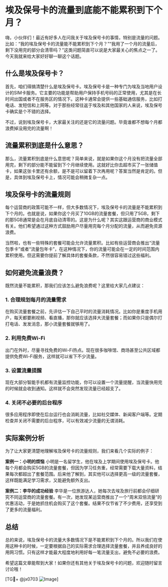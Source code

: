 # 埃及保号卡的流量到底能不能累积到下个月？

嗨，小伙伴们！最近有好多人在问我关于埃及保号卡的事情，特别是流量的问题。比如：“我的埃及保号卡的流量能不能累积到下个月？”“我用了一个月的流量后，剩下没用完的部分会清零吗？”这类问题简直可以说是大家最关心的焦点之一了。今天我就来给大家好好聊一聊这个话题。

## 什么是埃及保号卡？

首先，咱们得搞清楚什么是埃及保号卡。埃及保号卡是一种专门为埃及当地用户设计的SIM卡服务。它主要的功能是帮助用户保持手机号码的正常使用，尤其是在长时间出国或者不在服务区的情况下。这种卡通常会提供一些基础通信服务，比如打电话、发短信和上网等。对于那些经常往返于埃及和其他国家的人来说，埃及保号卡确实是个不错的选择。

不过，说到埃及保号卡，大家最关注的还是它的流量问题。毕竟谁都不想每个月都浪费掉没用完的流量啊！

## 流量累积到底是什么意思？

那么，流量累积到底是什么意思呢？简单来说，就是如果你这个月没有把流量全部用完，剩下的部分能不能留到下个月继续使用。这就好比你去超市买了一张储值卡，如果这张卡里还有余额，是不是可以留着下次再用呢？答案当然是肯定的。但是，具体到埃及保号卡上，情况可能会稍微复杂一点。

## 埃及保号卡的流量规则

每个运营商的政策可能不一样，但大多数情况下，埃及保号卡的流量是不能累积到下个月的。也就是说，如果你这个月买了10GB的流量套餐，但只用了5GB，剩下的那5GB通常是会在月底自动清零的。这是为什么呢？其实这跟运营商的商业模式有关。他们希望通过这种方式鼓励用户尽量用完每个月分配的流量，从而避免资源浪费。

当然啦，也有一些特殊的套餐可能会允许流量累积。比如有些运营商会推出“流量包季卡”或者“流量包年卡”，在这种情况下，你的流量可能会在一定的时间范围内累积使用。但这需要你提前了解具体的套餐条款，不然很容易错过这些福利。

## 如何避免流量浪费？

既然流量不能累积，那我们应该怎么避免浪费呢？这里给大家几点建议：

### 1. 合理规划每月的流量需求
在购买流量套餐之前，先评估一下自己平时的流量消耗情况。比如你是重度手机用户，每天都要刷视频、看直播，那你就应该选择大流量套餐；而如果你只是偶尔打打电话、发发消息，那小流量套餐就够用了。

### 2. 利用免费Wi-Fi
出门在外时，尽量寻找免费的Wi-Fi热点。现在很多咖啡馆、商场甚至公共区域都提供免费Wi-Fi服务，这样就可以省下不少流量。

### 3. 设置流量提醒
现在大部分智能手机都有流量监控功能，你可以设置一个流量提醒，当流量快用完的时候就会收到通知。这样就不会突然发现流量已经超支了。

### 4. 关闭不必要的后台程序
很多应用程序即使在后台运行也会消耗流量，比如社交媒体、新闻客户端等。定期检查并关闭不需要的后台程序，可以有效减少流量的无谓消耗。

## 实际案例分析

为了让大家更清楚地理解埃及保号卡的流量规则，我们来看几个实际的例子：

**案例一：小明的烦恼**
小明是一名留学生，他在埃及上学期间使用埃及保号卡。他每个月都会购买5GB的流量套餐，但因为学习任务重，经常需要下载大量资料，结果每次都超出了套餐范围。后来他了解到，其实他可以选择更高一级的流量套餐，这样既能满足学习需求，又能避免额外支出。

**案例二：李华的成功经验**
李华是一位旅游达人，她每次去埃及旅行前都会仔细研究不同运营商的流量套餐。有一次，她发现某运营商推出了一个“周末双倍流量”的优惠活动，于是她抓住机会购买了这个套餐。结果不仅节省了不少费用，还享受到了更多的流量福利。

## 总结

总的来说，埃及保号卡的流量大多数情况下是不能累积到下个月的。所以我们在使用这种卡的时候，一定要根据自己的实际需求合理选择流量套餐，并且养成良好的用网习惯。只有这样才能最大程度地利用好每一笔流量支出，避免不必要的浪费。

希望这篇文章能帮到大家！如果你还有其他关于埃及保号卡的问题，欢迎随时留言讨论哦！

[TG💪+ @jx0703 ![Image](https://github.com/user-attachments/assets/dbca1d08-cadb-493c-b0ec-ad6f7a83f270)]